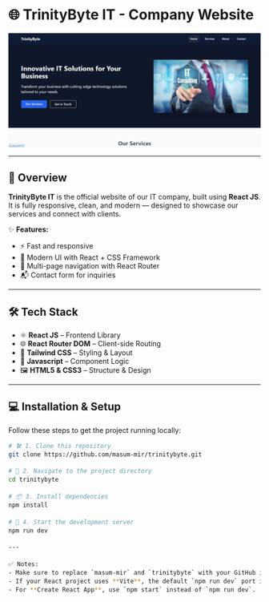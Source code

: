 # 🌐 TrinityByte IT - Company Website

<p align="center">
  <img src="./screenshot.png" alt="TrinityByte IT Screenshot" width="800px" />
</p>
 
---

## 🚀 Overview
**TrinityByte IT** is the official website of our IT company, built using **React JS**.  
It is fully responsive, clean, and modern — designed to showcase our services and connect with clients.  

✨ **Features:**
- ⚡ Fast and responsive  
- 🎨 Modern UI with React + CSS Framework  
- 📑 Multi-page navigation with React Router  
- 📬 Contact form for inquiries  

---

## 🛠️ Tech Stack
- ⚛️ **React JS** – Frontend Library  
- 🌐 **React Router DOM** – Client-side Routing  
- 🎨 **Tailwind CSS** – Styling & Layout  
- 📜 **Javascript** – Component Logic  
- 🖼️ **HTML5 & CSS3** – Structure & Design  

---

## 💻 Installation & Setup

Follow these steps to get the project running locally:

```bash
# 🛠️ 1. Clone this repository
git clone https://github.com/masum-mir/trinitybyte.git

# 📂 2. Navigate to the project directory
cd trinitybyte

# 📦 3. Install dependencies
npm install

# 🚀 4. Start the development server
npm run dev
 
---

✅ Notes:  
- Make sure to replace `masum-mir` and `trinitybyte` with your GitHub info.  
- If your React project uses **Vite**, the default `npm run dev` port is `5173`.  
- For **Create React App**, use `npm start` instead of `npm run dev`.  
 

